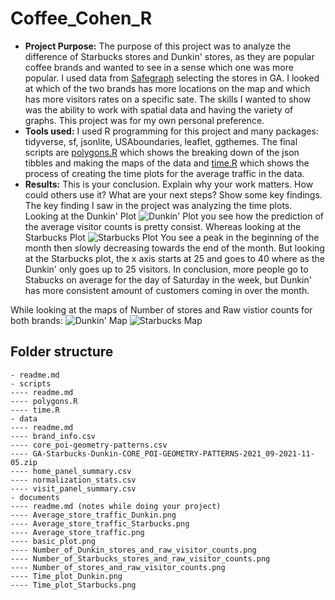 # Coffee_Cohen_R

- __Project Purpose:__ 
The purpose of this project was to analyze the difference of Starbucks stores and Dunkin' stores, as they are popular coffee brands and wanted to see in a sense which one was more popular. I used data from [Safegraph](https://www.safegraph.com/) selecting the stores in GA. I looked at which of the two brands has more locations on the map and which has more visitors rates on a specific sate. The skills I wanted to show was the ability to work with spatial data and having the variety of graphs. This project was for my own personal preference. 
 - __Tools used:__ 
 I used R programming for this project and many packages: tidyverse, sf, jsonlite, USAboundaries, leaflet, ggthemes. The final scripts are [polygons.R](scripts/polygons.R) which shows the breaking down of the json tibbles and making the maps of the data and [time.R](scripts/time.R) which shows the process of creating the time plots for the average traffic in the data. 
 - __Results:__ This is your conclusion.  Explain why your work matters.  How could others use it?  What are your next steps? Show some key findings.
The key finding I saw in the project was analyzing the time plots. Looking at the Dunkin' Plot 
![Dunkin' Plot](https://raw.githubusercontent.com/ltcohen43/Coffee_Cohen_R/main/documents/Time_plot_Dunkin.png) 
you see how the prediction of the average visitor counts is pretty consist. Whereas looking at the Starbucks Plot 
![Starbucks Plot](https://raw.githubusercontent.com/ltcohen43/Coffee_Cohen_R/main/documents/Time_plot_Starbucks.png) 
You see a peak in the beginning of the month then slowly decreasing towards the end of the month. But looking at the Starbucks plot, the x axis starts at 25 and goes to 40 where as the Dunkin' only goes up to 25 visitors. In conclusion, more people go to Stabucks on average for the day of Saturday in the week, but Dunkin' has more consistent amount of customers coming in over the month. 

While looking at the maps of Number of stores and Raw vistior counts for both brands: 
![Dunkin' Map](https://raw.githubusercontent.com/ltcohen43/Coffee_Cohen_R/main/documents/Number_of_Dunkin_stores_and_raw_visitor_counts.png) 
![Starbucks Map](https://raw.githubusercontent.com/ltcohen43/Coffee_Cohen_R/main/documents/Number_of_Starbucks_stores_and_raw_visitor_counts.png)



## Folder structure

```
- readme.md
- scripts
---- readme.md 
---- polygons.R
---- time.R
- data 
---- readme.md
---- brand_info.csv
---- core_poi-geometry-patterns.csv
---- GA-Starbucks-Dunkin-CORE_POI-GEOMETRY-PATTERNS-2021_09-2021-11-05.zip
---- home_panel_summary.csv
---- normalization_stats.csv
---- visit_panel_summary.csv
- documents
---- readme.md (notes while doing your project)
---- Average_store_traffic_Dunkin.png
---- Average_store_traffic_Starbucks.png
---- Average_store_traffic.png
---- basic_plot.png
---- Number_of_Dunkin_stores_and_raw_visitor_counts.png
---- Number_of_Starbucks_stores_and_raw_visitor_counts.png
---- Number_of_stores_and_raw_visitor_counts.png
---- Time_plot_Dunkin.png
---- Time_plot_Starbucks.png
```
